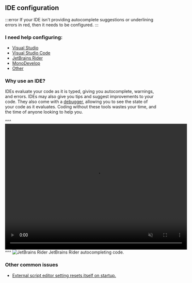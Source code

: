 ## IDE configuration
:::error
If your IDE isn't providing autocomplete suggestions or underlining errors in red, then it needs to be configured.
:::

### I need help configuring:
- [Visual Studio](IDE%20Configuration/Visual%20Studio%20Configuration.md)
- [Visual Studio Code](IDE%20Configuration/Visual%20Studio%20Code%20Configuration.md)
- [JetBrains Rider](IDE%20Configuration/JetBrains%20Rider%20Configuration.md)
- [MonoDevelop](IDE%20Configuration/MonoDevelop%20Configuration.md)
- [Other](IDE%20Configuration/General%20IDE%20Configuration.md)

### Why use an IDE?

IDEs evaluate your code as it is typed, giving you autocomplete, warnings, and errors. IDEs may also give you tips and suggest improvements to your code. They also come with a [debugger](Programming/Debugging/Debugger.md), allowing you to see the state of your code as it evaluates.
Coding without these tools wastes your time, and the time of anyone looking to help you.

^^^
<video width="600" height="416" autoplay loop muted controls><source type="video/webm" src="https://unity.huh.how/HTML/programming/ide-configuration/functioning-ide.mp4"></video>
^^^ ![JetBrains Rider](/Images/jetbrains_rider.svg) JetBrains Rider autocompleting code.

### Other common issues
- [External script editor setting resets itself on startup.](IDE%20Configuration/External%20Script%20Editor%20Resets.md)
